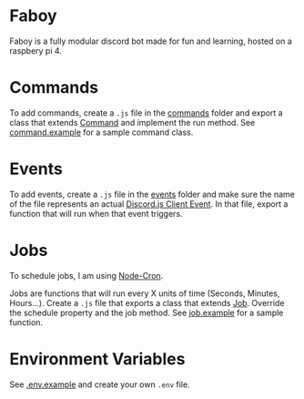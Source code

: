 # Faboy

Faboy is a fully modular discord bot made for fun and learning, hosted on a raspbery pi 4.

# Commands

To add commands, create a `.js` file in the [commands](commands) folder and export a class that extends [Command](utils/Command.js) and implement the run method. See [command.example](commands/command.example) for a sample command class.

# Events

To add events, create a `.js` file in the [events](events) folder and make sure the name of the file represents an actual [Discord.js Client Event](https://discord.js.org/#/docs/main/stable/class/Client). In that file, export a function that will run when that event triggers.

# Jobs

To schedule jobs, I am using [Node-Cron](https://www.npmjs.com/package/node-cron).

Jobs are functions that will run every X units of time (Seconds, Minutes, Hours...). Create a `.js` file that exports a class that extends [Job](utils/Job.js). Override the schedule property and the job method. See [job.example](jobs/job.example) for a sample function.

# Environment Variables

See [.env.example](.env.example) and create your own `.env` file.
